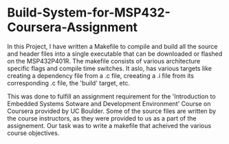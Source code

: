 # Build-System-for-MSP432-Coursera-Assignment

In this Project, I have written a Makefile to compile and build all the source and header files into a single executable that can be downloaded or flashed on the MSP432P401R. The makefile consists of various architecture specific flags and compile time switches. It aslo, has various targets like creating a dependency file from a .c file, creeating a .i file from its corresponding .c file, the 'build' target, etc.

This was done to fulfill an assignment requirement for the 'Introduction to Embedded Systems Sotware and Development Environment' Course on Coursera provided by UC Boulder. Some of the source files are written by the course instructors, as they were provided to us as a part of the assignement. Our task was to write a makefile that acheived the various course objectives.
